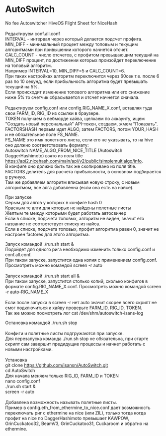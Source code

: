 # AutoSwitch
No fee Autoswitcher HiveOS Flight Sheet for NiceHash<br><br>
Редактируем conf.all.conf<br>
INTERVAL - интервал через который делается подсчет профита.<br>
MIN_DIFF - минимальный процент между топовым и текущим алгоритмами при привышении которого начнется отсчет.<br>
CALC_COUNT - число отсчетов, с профитом превышающим текущий на MIN_DIFF процент, по достижении которых произойдет переключение на топовый алгоритм. <br>
Например INTERVAL=10, MIN_DIFF=5 и CALC_COUNT=6.<br>
При таких настройках алгоритм переключится через 60сек т.е. после 6 раз по 10 секунд, если прибыльность алгоритма будет превышать текущий на 5%. <br>
Если происходит изменение топового алгоритма или его снижение ниже 5% то счетчик сбрасывается и отсчет начнется сначала.<br><br>
Редактируем config.conf или config.RIG_NAME_X.conf, вставляя туда свои FARM_ID, RIG_ID из ссылки в браузере.<br>
TOKEN получаем в вебморде хайва, щелкаем по аккаунту, ищем "Создать новый персональный" API-токен, создаем, жмем "Показать".
FACTORSHASH первым идет ALGO, затем FACTORS, потом YOUR_HASH и не обязательное поле FS_NAME.<br>
FS_NAME это имя полетного листа, если его не указывать, то на hive оно должно соответствовать формату: <br>Autoswitch NAME_ALGO_FROM_NICE_TITLE (Autoswitch DaggerHashimoto) взято из поля title https://api2.nicehash.com/main/api/v2/public/simplemultialgo/info. <br>
В конфиге оно должно быть так же скопировано из поля title.<br>
FACTORS делитель для расчета прибыльности, в основном подбирается в ручную.<br>
Там же добавляем алгоритм вписывая новую строку, с новым алгоритмом, все алга добавленна (если она есть на найсе).<br>

При запуске<br>
Серым для алгов у которых в конфиге hash 0<br>
Красным те алги для которых не найдены полетные листы<br>
Желтым те между которыми будет работать автосвичер<br>
Если в списке, подсчета топовых, алгоритм не виден, значит его название не соответствует списку из найса.<br>
Если в списке, подсчета топовых, профит алгоритма равен 0, значит не настроен factores для этого алгоритма.<br>

Запуск командой ./run.sh start &<br>
Подойдет для одного рига необходимо изменить только config.conf и conf.all.conf.<br>
При таком запуске, запустится одна копия с применением config.conf.<br>
Просмотреть можно командой screen -r auto<br>
<br>
Запуск командой ./run.sh start all &<br>
При таком запуске, запустится столько копий, сколько конфигов в формате config.RIG_NAME_X.conf. Просмотреть можно командой screen -r auto-RIG_NAME_X<br> 
<br>
Если после запуска в screen -r нет auto значит скорее всего скрипт не смог подключиться к хайву проверьте FARM_ID, RIG_ID, TOKEN.<br>
Так же можно посмотреть лог cat /dev/shm/autoswitch-isans-log <br>

Остановка командой ./run.sh stop<br>
<br>
Конфиги и полетные листы подгружаются при запуске.<br>
Для перезапуска команда ./run.sh stop не обязательна, при старте скрипт сам завершит предидущие процессы и начнет работать с новыми настройками. <br>
<br>
Установка<br>
git clone https://github.com/isansn/AutoSwitch.git<br>
cd AutoSwitch<br>
Для начала меняем только RIG_ID, FARM_ID и TOKEN<br>
nano config.conf <br>
./run.sh start &<br>
screen -r auto<br>
<br>
Добавлена возможность называть полетные листы.<br>
Пример в config.eth_from_ethermine_to_nice.conf дает возможность переключать риг с ethermine на nice (или ZIL), только тогда когда профит на nice по DaggerHashimoto превышает KAWPOW, GrinCuckatoo32, BeamV3, GrinCuckatoo31, Cuckaroom и обратно на ethermine.

